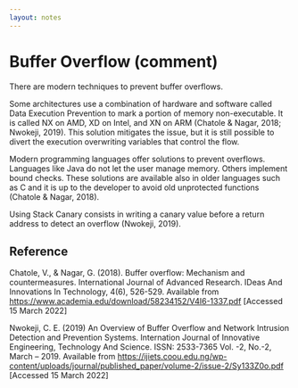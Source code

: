 ```yaml
---
layout: notes
---
```

# Buffer Overflow (comment)

There are modern techniques to prevent buffer overflows.

Some architectures use a combination of hardware and software called Data Execution Prevention to mark a portion of memory non-executable. It is called NX on AMD, XD on Intel, and XN on ARM (Chatole & Nagar, 2018; Nwokeji, 2019). This solution mitigates the issue, but it is still possible to divert the execution overwriting variables that control the flow.

Modern programming languages offer solutions to prevent overflows. Languages like Java do not let the user manage memory. Others implement bound checks. These solutions are available also in older languages such as C and it is up to the developer to avoid old unprotected functions (Chatole & Nagar, 2018).

Using Stack Canary consists in writing a canary value before a return address to detect an overflow (Nwokeji, 2019).

## Reference

Chatole, V., & Nagar, G. (2018). Buffer overflow: Mechanism and countermeasures. International Journal of Advanced Research. IDeas And Innovations In Technology, 4(6), 526-529. Available from https://www.academia.edu/download/58234152/V4I6-1337.pdf [Accessed 15 March 2022]

Nwokeji, C. E. (2019) An Overview of Buffer Overflow and Network Intrusion Detection and Prevention Systems. Internation Journal of Innovative Engineering, Technology And Science. ISSN: 2533-7365 Vol. -2, No.-2, March – 2019. Available from https://ijiets.coou.edu.ng/wp-content/uploads/journal/published_paper/volume-2/issue-2/Sy133Z0o.pdf [Accessed 15 March 2022]
